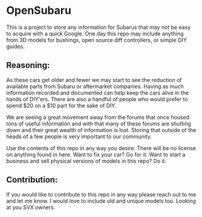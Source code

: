# OpenSubaru

This is a project to store any information for Subarus that may not be easy to acquire with a quick Google. One day this repo may 
include anything from 3D models for bushings, open source diff controllers, or simple DIY guides. 

## Reasoning:

As these cars get older and fewer we may start to see the reduction of available parts from Subaru or aftermarket 
companies. Having as much information recorded and documented can help keep the cars alive in the hands of DIY'ers. There 
are also a handful of people who would prefer to spend $20 on a $10 part for the sake of DIY. 

We are seeing a great movement away from the forums that once housed tons of useful information and with that many of 
these forums are shutting down and their great wealth of information is lost. Storing that outside of the heads of a few people 
is very important to our community. 

Use the contents of this repo in any way you desire. There will be no license on anything found in here. Want to fix your car? Go for it. 
Want to start a business and sell physical versions of models in this repo? Do it.  

## Contribution:

If you would like to contribute to this repo in any way please reach out to me and let me know. I would love to include old and 
unique models too. Looking at you SVX owners. 
